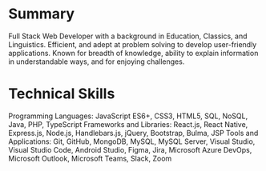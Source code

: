 # Summary

Full Stack Web Developer with a background in Education, Classics, and Linguistics. Efficient, and adept at problem solving to develop user-friendly applications. Known for breadth of knowledge, ability to explain information in understandable ways, and for enjoying challenges.

# Technical Skills

Programming Languages: JavaScript ES6+, CSS3, HTML5, SQL, NoSQL, Java, PHP, TypeScript Frameworks and Libraries: React.js, React Native, Express.js, Node.js, Handlebars.js, jQuery, Bootstrap, Bulma, JSP
Tools and Applications: Git, GitHub, MongoDB, MySQL, MySQL Server, Visual Studio, Visual Studio Code, Android Studio, Figma, Jira, Microsoft Azure DevOps, Microsoft Outlook, Microsoft Teams, Slack, Zoom

<!---
sora64/sora64 is a ✨ special ✨ repository because its `README.md` (this file) appears on your GitHub profile.
You can click the Preview link to take a look at your changes.
--->
